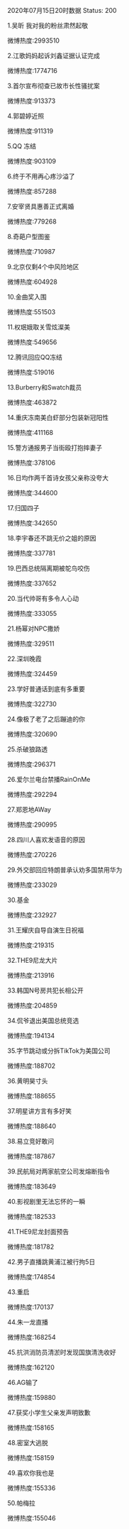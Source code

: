 2020年07月15日20时数据
Status: 200

1.吴昕 我对我的粉丝肃然起敬

微博热度:2993510

2.江歌妈妈起诉刘鑫证据认证完成

微博热度:1774716

3.首尔宣布彻查已故市长性骚扰案

微博热度:913373

4.郭碧婷近照

微博热度:911319

5.QQ 冻结

微博热度:903109

6.终于不用再心疼沙溢了

微博热度:857288

7.安宰贤具惠善正式离婚

微博热度:779268

8.奇葩户型图鉴

微博热度:710987

9.北京仅剩4个中风险地区

微博热度:604928

10.金曲奖入围

微博热度:551503

11.权珉娥取关雪炫澯美

微博热度:549656

12.腾讯回应QQ冻结

微博热度:519016

13.Burberry和Swatch裁员

微博热度:463872

14.重庆冻南美白虾部分包装新冠阳性

微博热度:411168

15.警方通报男子当街殴打抱摔妻子

微博热度:378106

16.日均作两千首诗女孩父亲称没夸大

微博热度:344600

17.归国四子

微博热度:342650

18.李宇春还不跳无价之姐的原因

微博热度:337781

19.巴西总统隔离期被鸵鸟咬伤

微博热度:337652

20.当代帅哥有多令人心动

微博热度:333055

21.杨幂对NPC撒娇

微博热度:329511

22.深圳晚霞

微博热度:324459

23.学好普通话到底有多重要

微博热度:322730

24.像极了老了之后蹦迪的你

微博热度:320690

25.杀破狼路透

微博热度:296371

26.爱尔兰电台禁播RainOnMe

微博热度:292294

27.郑恩地AWay

微博热度:290995

28.四川人喜欢发语音的原因

微博热度:270226

29.外交部回应特朗普承认劝多国禁用华为

微博热度:233029

30.基金

微博热度:232927

31.王耀庆自导自演生日祝福

微博热度:219315

32.THE9尼龙大片

微博热度:213916

33.韩国N号房共犯长相公开

微博热度:204859

34.侃爷退出美国总统竞选

微博热度:194134

35.字节跳动或分拆TikTok为美国公司

微博热度:188702

36.黄明昊寸头

微博热度:188655

37.明星讲方言有多好笑

微博热度:188640

38.易立竞好敢问

微博热度:187867

39.民航局对两家航空公司发熔断指令

微博热度:183649

40.影视剧里无法忘怀的一瞬

微博热度:182533

41.THE9尼龙封面预告

微博热度:181782

42.男子直播跳黄浦江被行拘5日

微博热度:174854

43.重启

微博热度:170137

44.朱一龙直播

微博热度:168254

45.抗洪消防员清淤时发现国旗清洗收好

微博热度:162120

46.AG输了

微博热度:159880

47.获奖小学生父亲发声明致歉

微博热度:158165

48.密室大逃脱

微博热度:158159

49.喜欢你我也是

微博热度:155336

50.帕梅拉

微博热度:155046


